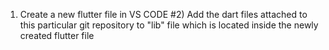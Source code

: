 1) Create a new flutter file in VS CODE #2) Add the dart files attached to this particular git repository to "lib" file which is located inside the newly created flutter file
